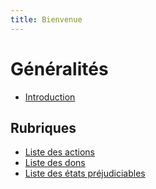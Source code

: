 ```yaml
---
title: Bienvenue
---
```

# Généralités
- [Introduction](généralités/bases-du-jeu.md)


## Rubriques

- [Liste des actions](actions/index.html)
- [Liste des dons](dons/index.html)
- [Liste des états préjudiciables](etats/index.html)
